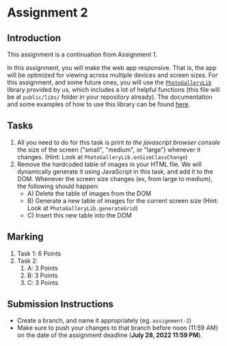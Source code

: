 # Assignment 2

## Introduction

This assignment is a continuation from Assignment 1.

In this assignment, you will make the web app responsive. That is, the app will be optimized for viewing across multiple devices and screen sizes. For this assignment, and some future ones, you will use the [`PhotoGalleryLib`](PhotoGalleryLib.js) library provided by us, which includes a lot of helpful functions (this file will be at `public/libs/` folder in your repository already). The documentation and some examples of how to use this library can be found [here](PhotoGalleryLib.md).

## Tasks

1. All you need to do for this task is print *to the javascript browser console* the size of the screen ("small", "medium", or "large") whenever it changes. (Hint: Look at `PhotoGalleryLib.onSizeClassChange`)
2. Remove the hardcoded table of images in your HTML file. We will dynamically generate it using JavaScript in this task, and add it to the DOM. Whenever the screen size changes (ex, from large to medium), the following should happen:
    - A) Delete the table of images from the DOM
    - B) Generate a new table of images for the current screen size (Hint: Look at `PhotoGalleryLib.generateGrid`)
    - C) Insert this new table into the DOM

## Marking
1. Task 1: 6 Points
2. Task 2:
    1. A: 3 Points
    2. B: 3 Points
    3. C: 3 Points


## Submission Instructions

- Create a branch, and name it appropriately (eg. `assignment-2`)
- Make sure to push your changes to that branch before noon (11:59 AM) on the date of the assignment deadline (**July 28, 2022 11:59 PM**).
